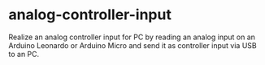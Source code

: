 # analog-controller-input
Realize an analog controller input for PC by reading an analog input on an Arduino Leonardo or Arduino Micro and send it as controller input via USB to an PC.
